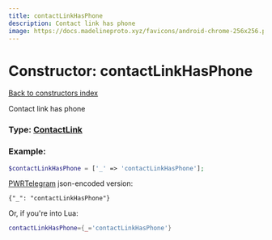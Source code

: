 ```yaml
---
title: contactLinkHasPhone
description: Contact link has phone
image: https://docs.madelineproto.xyz/favicons/android-chrome-256x256.png
---
```

# Constructor: contactLinkHasPhone  
[Back to constructors index](index.md)



Contact link has phone




### Type: [ContactLink](../types/ContactLink.md)


### Example:

```php
$contactLinkHasPhone = ['_' => 'contactLinkHasPhone'];
```  

[PWRTelegram](https://pwrtelegram.xyz) json-encoded version:

```
{"_": "contactLinkHasPhone"}
```


Or, if you're into Lua:

```lua
contactLinkHasPhone={_='contactLinkHasPhone'}

```


